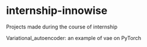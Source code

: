 # internship-innowise
Projects made during the course of internship

Variational_autoencoder: an example of vae on PyTorch

